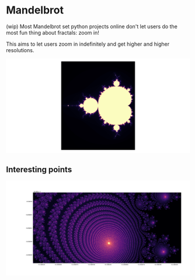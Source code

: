# Mandelbrot
(wip)
Most Mandelbrot set python projects online don't let users do the most fun thing about fractals: zoom in!

This aims to let users zoom in indefinitely and get higher and higher resolutions.


![mandelbrot plot](data/fig.png)

## Interesting points
![special point](data/fig_2.png)